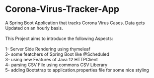 # Corona-Virus-Tracker-App

A Spring Boot Application that tracks Corona Virus Cases. 
Data gets Updated on an hourly basis.
<br>
<br>
This Project aims to introduce the following Aspects:
<br>
<br>
1- Server Side Rendering using thymeleaf
<br>
2- some featchers of Spring Boot like @Scheduled
<br>
3- using new Features of Java 12 HTTPClient
<br>
4- parsing CSV File using commons CSV Liberary
<br>
5- adding Bootstrap to application.properties file for some nice styling
